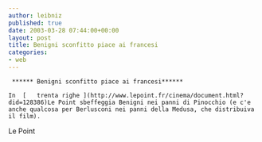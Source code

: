 ```yaml
---
author: leibniz
published: true
date: 2003-03-28 07:44:00+00:00
layout: post
title: Benigni sconfitto piace ai francesi
categories:
- web
---
```


	 ****** Benigni sconfitto piace ai francesi******
	
	In  [   trenta righe ](http://www.lepoint.fr/cinema/document.html?did=128386)Le Point sbeffeggia Benigni nei panni di Pinocchio (e c'e anche qualcosa per Berlusconi nei panni della Medusa, che distribuiva il film).   
  Le Point